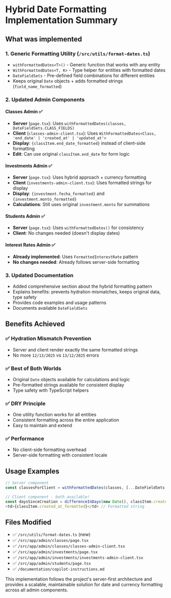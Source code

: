 # Hybrid Date Formatting Implementation Summary

## What was implemented

### 1. **Generic Formatting Utility** (`/src/utils/format-dates.ts`)
- `withFormattedDates<T>()` - Generic function that works with any entity
- `WithFormattedDates<T, K>` - Type helper for entities with formatted dates  
- `DateFieldSets` - Pre-defined field combinations for different entities
- Keeps original `Date` objects + adds formatted strings (`field_name_formatted`)

### 2. **Updated Admin Components**

#### Classes Admin ✅
- **Server** (`page.tsx`): Uses `withFormattedDates(classes, DateFieldSets.CLASS_FIELDS)`
- **Client** (`classes-admin-client.tsx`): Uses `WithFormattedDates<Class, 'end_date' | 'created_at' | 'updated_at'>`
- **Display**: `{classItem.end_date_formatted}` instead of client-side formatting
- **Edit**: Can use original `classItem.end_date` for form logic

#### Investments Admin ✅  
- **Server** (`page.tsx`): Uses hybrid approach + currency formatting
- **Client** (`investments-admin-client.tsx`): Uses formatted strings for display
- **Display**: `{investment.fecha_formatted}` and `{investment.monto_formatted}`
- **Calculations**: Still uses original `investment.monto` for summations

#### Students Admin ✅
- **Server** (`page.tsx`): Uses `withFormattedDates()` for consistency
- **Client**: No changes needed (doesn't display dates)

#### Interest Rates Admin ✅
- **Already implemented**: Uses `FormattedInterestRate` pattern
- **No changes needed**: Already follows server-side formatting

### 3. **Updated Documentation**
- Added comprehensive section about the hybrid formatting pattern
- Explains benefits: prevents hydration mismatches, keeps original data, type safety
- Provides code examples and usage patterns
- Documents available `DateFieldSets`

## Benefits Achieved

### ✅ **Hydration Mismatch Prevention**
- Server and client render exactly the same formatted strings
- No more `12/13/2025` vs `13/12/2025` errors

### ✅ **Best of Both Worlds**
- Original `Date` objects available for calculations and logic
- Pre-formatted strings available for consistent display
- Type safety with TypeScript helpers

### ✅ **DRY Principle**
- One utility function works for all entities
- Consistent formatting across the entire application
- Easy to maintain and extend

### ✅ **Performance**
- No client-side formatting overhead
- Server-side formatting with consistent locale

## Usage Examples

```typescript
// Server component
const classesForClient = withFormattedDates(classes, [...DateFieldSets.CLASS_FIELDS])

// Client component - both available!
const daysSinceCreation = differenceInDays(new Date(), classItem.created_at) // Original Date
<td>{classItem.created_at_formatted}</td> // Formatted string
```

## Files Modified
- ✅ `/src/utils/format-dates.ts` (new)
- ✅ `/src/app/admin/classes/page.tsx`  
- ✅ `/src/app/admin/classes/classes-admin-client.tsx`
- ✅ `/src/app/admin/investments/page.tsx`
- ✅ `/src/app/admin/investments/investments-admin-client.tsx`
- ✅ `/src/app/admin/students/page.tsx`
- ✅ `/documentation/copilot-instructions.md`

This implementation follows the project's server-first architecture and provides a scalable, maintainable solution for date and currency formatting across all admin components.
